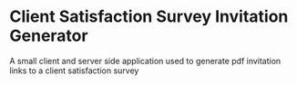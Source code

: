# Client Satisfaction Survey Invitation Generator
A small client and server side application used to generate pdf invitation links to a client satisfaction survey
